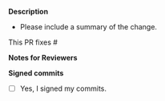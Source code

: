 **Description**
- Please include a summary of the change.

This PR fixes #

**Notes for Reviewers**


**Signed commits**
- [ ] Yes, I signed my commits.
 

<!--
Thank you for contributing to CHAOSS projects! 

Contributing Conventions:
1. Include descriptive PR titles with [<component-name>] prepended.
2. Build and test your changes before submitting a PR. 
3. Sign your commits

By following the community's [contribution conventions](https://github.com/chaoss/augur/blob/main/CONTRIBUTING.md) upfront, the review process will be accelerated and your PR merged more quickly.
-->